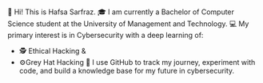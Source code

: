 👋 Hi! This is Hafsa Sarfraz.
🎓 I am currently a Bachelor of Computer Science student at the University of Management and Technology.
💻 My primary interest is in Cybersecurity with a deep learning of:
- 🕵️ Ethical Hacking &
- ⚙️Grey Hat Hacking
🚀 I use GitHub to track my journey, experiment with code, and build a knowledge base for my future in cybersecurity.  
